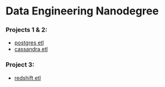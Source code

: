 Data Engineering Nanodegree
===========================

### Projects 1 & 2:

- [postgres etl](https://github.com/rgalbo/data-engineering-udacity/tree/master/data-modeling/postgres_etl)
- [cassandra etl](https://github.com/rgalbo/data-engineering-udacity/tree/master/data-modeling/cassandra_etl)

### Project 3:

- [redshift etl](https://github.com/rgalbo/data-engineering-udacity/tree/master/data-warehouse/redshift_etl)